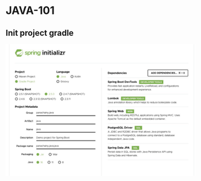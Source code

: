 # JAVA-101

## Init project gradle

[![Setting init project](docs/init-project-gradle.png)](https://start.spring.io/)
